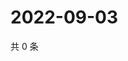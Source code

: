 # 2022-09-03

共 0 条

<!-- BEGIN WEIBO -->
<!-- 最后更新时间 Sat Sep 03 2022 22:15:27 GMT+0800 (China Standard Time) -->

<!-- END WEIBO -->

